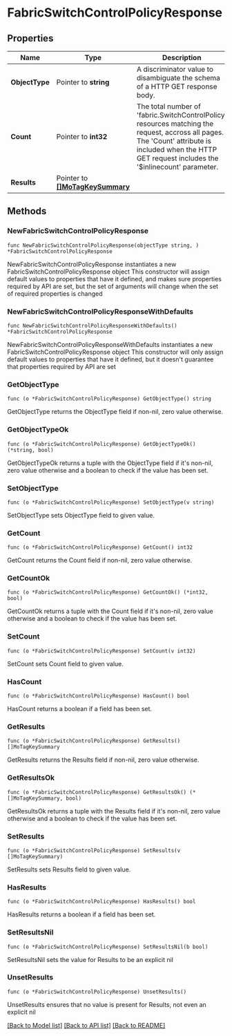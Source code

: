 # FabricSwitchControlPolicyResponse

## Properties

Name | Type | Description | Notes
------------ | ------------- | ------------- | -------------
**ObjectType** | Pointer to **string** | A discriminator value to disambiguate the schema of a HTTP GET response body. | 
**Count** | Pointer to **int32** | The total number of &#39;fabric.SwitchControlPolicy&#39; resources matching the request, accross all pages. The &#39;Count&#39; attribute is included when the HTTP GET request includes the &#39;$inlinecount&#39; parameter. | [optional] 
**Results** | Pointer to [**[]MoTagKeySummary**](MoTagKeySummary.md) |  | [optional] 

## Methods

### NewFabricSwitchControlPolicyResponse

`func NewFabricSwitchControlPolicyResponse(objectType string, ) *FabricSwitchControlPolicyResponse`

NewFabricSwitchControlPolicyResponse instantiates a new FabricSwitchControlPolicyResponse object
This constructor will assign default values to properties that have it defined,
and makes sure properties required by API are set, but the set of arguments
will change when the set of required properties is changed

### NewFabricSwitchControlPolicyResponseWithDefaults

`func NewFabricSwitchControlPolicyResponseWithDefaults() *FabricSwitchControlPolicyResponse`

NewFabricSwitchControlPolicyResponseWithDefaults instantiates a new FabricSwitchControlPolicyResponse object
This constructor will only assign default values to properties that have it defined,
but it doesn't guarantee that properties required by API are set

### GetObjectType

`func (o *FabricSwitchControlPolicyResponse) GetObjectType() string`

GetObjectType returns the ObjectType field if non-nil, zero value otherwise.

### GetObjectTypeOk

`func (o *FabricSwitchControlPolicyResponse) GetObjectTypeOk() (*string, bool)`

GetObjectTypeOk returns a tuple with the ObjectType field if it's non-nil, zero value otherwise
and a boolean to check if the value has been set.

### SetObjectType

`func (o *FabricSwitchControlPolicyResponse) SetObjectType(v string)`

SetObjectType sets ObjectType field to given value.


### GetCount

`func (o *FabricSwitchControlPolicyResponse) GetCount() int32`

GetCount returns the Count field if non-nil, zero value otherwise.

### GetCountOk

`func (o *FabricSwitchControlPolicyResponse) GetCountOk() (*int32, bool)`

GetCountOk returns a tuple with the Count field if it's non-nil, zero value otherwise
and a boolean to check if the value has been set.

### SetCount

`func (o *FabricSwitchControlPolicyResponse) SetCount(v int32)`

SetCount sets Count field to given value.

### HasCount

`func (o *FabricSwitchControlPolicyResponse) HasCount() bool`

HasCount returns a boolean if a field has been set.

### GetResults

`func (o *FabricSwitchControlPolicyResponse) GetResults() []MoTagKeySummary`

GetResults returns the Results field if non-nil, zero value otherwise.

### GetResultsOk

`func (o *FabricSwitchControlPolicyResponse) GetResultsOk() (*[]MoTagKeySummary, bool)`

GetResultsOk returns a tuple with the Results field if it's non-nil, zero value otherwise
and a boolean to check if the value has been set.

### SetResults

`func (o *FabricSwitchControlPolicyResponse) SetResults(v []MoTagKeySummary)`

SetResults sets Results field to given value.

### HasResults

`func (o *FabricSwitchControlPolicyResponse) HasResults() bool`

HasResults returns a boolean if a field has been set.

### SetResultsNil

`func (o *FabricSwitchControlPolicyResponse) SetResultsNil(b bool)`

 SetResultsNil sets the value for Results to be an explicit nil

### UnsetResults
`func (o *FabricSwitchControlPolicyResponse) UnsetResults()`

UnsetResults ensures that no value is present for Results, not even an explicit nil

[[Back to Model list]](../README.md#documentation-for-models) [[Back to API list]](../README.md#documentation-for-api-endpoints) [[Back to README]](../README.md)



